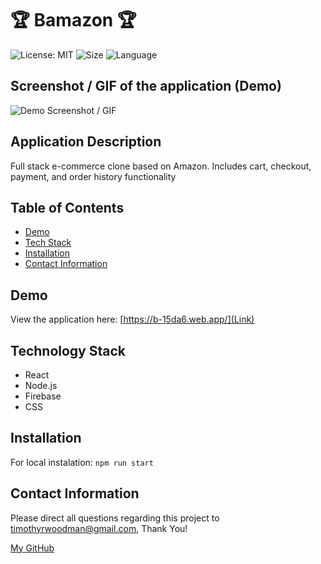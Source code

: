 # 🏆 Bamazon 🏆

![License: MIT](https://img.shields.io/badge/License-MIT-blue.svg)
![Size](https://img.shields.io/github/repo-size/timvvoodman/Bamazon)
![Language](https://img.shields.io/github/languages/top/timvvoodman/Bamazon)

## Screenshot / GIF of the application (Demo)

![Demo Screenshot / GIF](Link)

## Application Description

Full stack e-commerce clone based on Amazon. Includes cart, checkout, payment, and order history functionality

## Table of Contents

- [Demo](#demo)
- [Tech Stack](#tech-stack)
- [Installation](#installation)
- [Contact Information](#contact-information)

## Demo

View the application here: [https://b-15da6.web.app/](Link)

## Technology Stack

- React
- Node.js
- Firebase
- CSS

## Installation

For local instalation: `npm run start`

## Contact Information

Please direct all questions regarding this project to timothyrwoodman@gmail.com, Thank You!

[My GitHub](https://github.com/timvvoodman)

